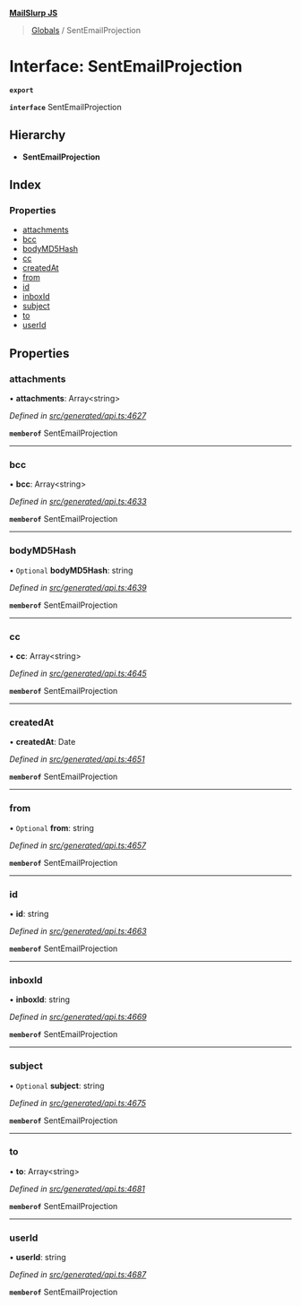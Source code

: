 **[MailSlurp JS](../README.md)**

> [Globals](../README.md) / SentEmailProjection

# Interface: SentEmailProjection

**`export`** 

**`interface`** SentEmailProjection

## Hierarchy

* **SentEmailProjection**

## Index

### Properties

* [attachments](sentemailprojection.md#attachments)
* [bcc](sentemailprojection.md#bcc)
* [bodyMD5Hash](sentemailprojection.md#bodymd5hash)
* [cc](sentemailprojection.md#cc)
* [createdAt](sentemailprojection.md#createdat)
* [from](sentemailprojection.md#from)
* [id](sentemailprojection.md#id)
* [inboxId](sentemailprojection.md#inboxid)
* [subject](sentemailprojection.md#subject)
* [to](sentemailprojection.md#to)
* [userId](sentemailprojection.md#userid)

## Properties

### attachments

•  **attachments**: Array\<string>

*Defined in [src/generated/api.ts:4627](https://github.com/mailslurp/mailslurp-client/blob/d7397d3/src/generated/api.ts#L4627)*

**`memberof`** SentEmailProjection

___

### bcc

•  **bcc**: Array\<string>

*Defined in [src/generated/api.ts:4633](https://github.com/mailslurp/mailslurp-client/blob/d7397d3/src/generated/api.ts#L4633)*

**`memberof`** SentEmailProjection

___

### bodyMD5Hash

• `Optional` **bodyMD5Hash**: string

*Defined in [src/generated/api.ts:4639](https://github.com/mailslurp/mailslurp-client/blob/d7397d3/src/generated/api.ts#L4639)*

**`memberof`** SentEmailProjection

___

### cc

•  **cc**: Array\<string>

*Defined in [src/generated/api.ts:4645](https://github.com/mailslurp/mailslurp-client/blob/d7397d3/src/generated/api.ts#L4645)*

**`memberof`** SentEmailProjection

___

### createdAt

•  **createdAt**: Date

*Defined in [src/generated/api.ts:4651](https://github.com/mailslurp/mailslurp-client/blob/d7397d3/src/generated/api.ts#L4651)*

**`memberof`** SentEmailProjection

___

### from

• `Optional` **from**: string

*Defined in [src/generated/api.ts:4657](https://github.com/mailslurp/mailslurp-client/blob/d7397d3/src/generated/api.ts#L4657)*

**`memberof`** SentEmailProjection

___

### id

•  **id**: string

*Defined in [src/generated/api.ts:4663](https://github.com/mailslurp/mailslurp-client/blob/d7397d3/src/generated/api.ts#L4663)*

**`memberof`** SentEmailProjection

___

### inboxId

•  **inboxId**: string

*Defined in [src/generated/api.ts:4669](https://github.com/mailslurp/mailslurp-client/blob/d7397d3/src/generated/api.ts#L4669)*

**`memberof`** SentEmailProjection

___

### subject

• `Optional` **subject**: string

*Defined in [src/generated/api.ts:4675](https://github.com/mailslurp/mailslurp-client/blob/d7397d3/src/generated/api.ts#L4675)*

**`memberof`** SentEmailProjection

___

### to

•  **to**: Array\<string>

*Defined in [src/generated/api.ts:4681](https://github.com/mailslurp/mailslurp-client/blob/d7397d3/src/generated/api.ts#L4681)*

**`memberof`** SentEmailProjection

___

### userId

•  **userId**: string

*Defined in [src/generated/api.ts:4687](https://github.com/mailslurp/mailslurp-client/blob/d7397d3/src/generated/api.ts#L4687)*

**`memberof`** SentEmailProjection
